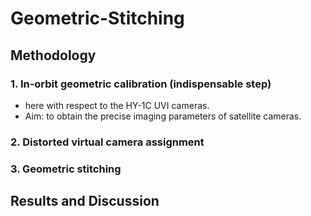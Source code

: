 Geometric-Stitching
===

##  Methodology

### 1. In-orbit geometric calibration (indispensable step)
- here with respect to the HY-1C UVI cameras.
- Aim: to obtain the precise imaging parameters of satellite cameras.


### 2. Distorted virtual camera assignment

### 3. Geometric stitching


##  Results and Discussion

